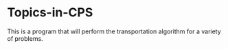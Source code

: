 # Topics-in-CPS
This is a program that will perform the transportation algorithm for a variety of problems.
